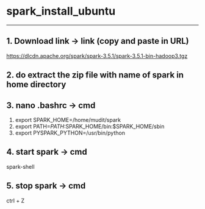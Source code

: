 # spark_install_ubuntu
********************************************************

## 1. Download link ->  link (copy and paste in URL)

https://dlcdn.apache.org/spark/spark-3.5.1/spark-3.5.1-bin-hadoop3.tgz


## 2. do extract the zip file with name of spark in home directory 


## 3. nano .bashrc -> cmd

1. export SPARK_HOME=/home/mudit/spark
2. export PATH=$PATH:$SPARK_HOME/bin:$SPARK_HOME/sbin
3. export PYSPARK_PYTHON=/usr/bin/python


## 4. start spark -> cmd
spark-shell

## 5. stop spark -> cmd
ctrl + Z


